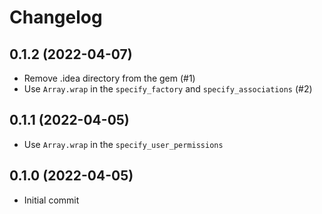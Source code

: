 # Changelog

## 0.1.2 (2022-04-07)

- Remove .idea directory from the gem (#1)
- Use `Array.wrap` in the `specify_factory` and `specify_associations` (#2)

## 0.1.1 (2022-04-05)

- Use `Array.wrap` in the `specify_user_permissions`

## 0.1.0 (2022-04-05)

- Initial commit
